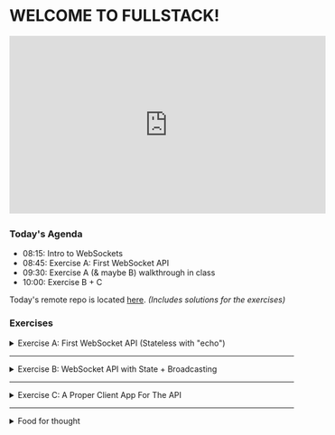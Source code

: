 # WELCOME TO FULLSTACK!

<iframe width="560" height="315" src="https://www.youtube.com/embed/G5b1Zd367sA?si=RxfcLd0Zdc_pokbO" title="YouTube video player" frameborder="0" allow="accelerometer; autoplay; clipboard-write; encrypted-media; gyroscope; picture-in-picture; web-share" referrerpolicy="strict-origin-when-cross-origin" allowfullscreen></iframe>

### Today's Agenda

- 08:15: Intro to WebSockets
- 08:45: Exercise A: First WebSocket API
- 09:30: Exercise A (& maybe B) walkthrough in class
- 10:00: Exercise B + C

[//]: # (github repo link uldahlalex/fs25_5_1)
Today's remote repo is located [here](https://github.com/uldahlalex/fs25_5_1). *(Includes solutions for the exercises)*

### Exercises

<details>
    <summary>Exercise A: First WebSocket API (Stateless with "echo")</summary>

<div style="margin-left: 20px; box-shadow: 10px 10px 10px black;">

#### Difficulty: ★☆☆☆☆

#### Task:

Create a .NET WebSocket API with Fleck.
We aim to make the most basic WS server: "Stateless" (API doesn't retain data) and only "echos" client messages (gives
back what it receives).

![img.png](assets/pm_hello_world.png)

#### Instructions:

Install "Fleck" as Nuget to a .NET Web project.

You may follow the "Example" from the README.md here:
https://github.com/statianzo/Fleck

*Tip: Add some logic to "stall" the application after starting the server. Otherwise, it will just stop once the end of
file is reached. You may use this snippet:*

```csharp
Console.ReadLine();
```

### How to test it works:

We need a client to use the WS API now. Use **both** ways described below to test your API (manual testing).

**First way: Use Postman Desktop's WebSocket Client:**

You can Download Postman Desktop client here (the browser version doesn't have WebSocket capability):

*Tip: You can download my Fullstack2025 Postman Workspace. You can find prepared Websocket connections + messages in "
fs_5_1"*

Upon success, you should be able to connect a client and get an echo response from the API upon sending a message:

![img](assets/pm_echo.png)

**Second way: Simple browser app using a single HTML file with JS** (observational exercise)

Open this file: https://github.com/uldahlalex/fs25_5_1/blob/master/ExerciseASolution/client-app.html
with your web browser.
Now go to the network tab and inspect "WS" traffic. You should be able to see messages going both ways when chatting
with the API.

![assets/browser.png](assets/browser.png)

</div>

###

</details>

______


<details>
    <summary>Exercise B: WebSocket API with State + Broadcasting</summary>

<div style="margin: 20px; padding: 5px;  box-shadow: 10px 10px 10px grey;">


#### Difficulty: ★⯪☆☆☆


#### Task: 
When connecting to the API, it should now store the IWebSocketConnection in memory.
When a connection sends a message, loop through all connections and send the messaage to each connection.

#### Testing it:

Connect 2 clients (or more) to the same sever and let one client broadcast to others:

![img](assets/broadcast.png)

</div>
</details>

__________

<details>
    <summary>Exercise C: A Proper Client App For The API</summary>



<div style="margin: 20px; padding: 5px;  box-shadow: 10px 10px 10px grey;">

#### Difficulty: ★★☆☆☆


#### Task:



</div>
</details>

_________

<details>
    <summary>Food for thought</summary>

<div style="margin: 20px; padding: 5px;  box-shadow: 10px 10px 10px grey;">

#### Questions

#### Additional literature & references

</div>
</details>

